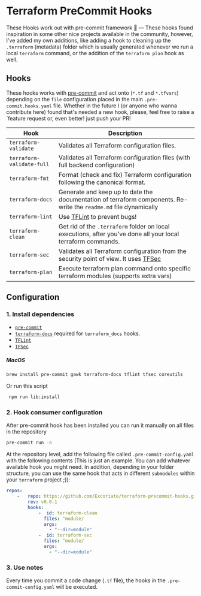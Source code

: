 # Terraform PreCommit Hooks
These Hooks work out with pre-commit framework 🚀 — These hooks found inspiration in some other nice projects available in the community, however, I've added my own additions, like adding a hook to cleaning up the `.terraform` (metadata) folder which is usually generated whenever we run a local `terraform` command, or the addition of the `terraform plan` hook as well.

## Hooks

These hooks works with  [pre-commit](https://pre-commit.com/) and act onto (`*.tf` and `*.tfvars`) depending on the `file` configuration placed in the main `.pre-commit.hooks.yaml` file. Whether in the future I (or anyone who wanna contribute here) found that's needed a new hook, please, feel free to raise a `feature request or, even better! just push your PR!

| Hook                                              | Description                                                                                                                |
| ------------------------------------------------ | -------------------------------------------------------------------------------------------------------------------------- |
| `terraform-validate`                             | Validates all Terraform configuration files.                                                                               |
| `terraform-validate-full`                             | Validates all Terraform configuration files (with full backend configuration)                                                                              |
| `terraform-fmt`                                  | Format (check and fix) Terraform configuration following the canonical format.                                                          |
| `terraform-docs`                                 | Generate and keep up to date the documentation of terraform components. Re-write the `readme.md` file dynamically                                                      |
| `terraform-lint`                               | Use [TFLint](https://github.com/terraform-linters/tflint) to prevent bugs!                           |
| `terraform-clean`                                 | Get rid of the `.terraform` folder on local executions, after you've done all your local terraform commands. |
| `terraform-sec`                            | Validates all Terraform configuration from the security point of view. It uses [TFSec](https://github.com/liamg/tfsec)                       |
| `terraform-plan`                                | Execute terraform plan command onto specific terraform modules (supports extra vars) |

## Configuration
### 1. Install dependencies

* [`pre-commit`](https://pre-commit.com/#install)
* [`terraform-docs`](https://github.com/terraform-docs/terraform-docs) required for `terraform_docs` hooks.
* [`TFLint`](https://github.com/terraform-linters/tflint)
* [`TFSec`](https://github.com/liamg/tfsec)

##### MacOS

```bash
brew install pre-commit gawk terraform-docs tflint tfsec coreutils
```
Or run this script
```bash
 npm run lib:install
```


### 2. Hook consumer configuration

After pre-commit hook has been installed you can run it manually on all files in the repository

```bash
pre-commit run -a
```

At the repository level, add the following file called `.pre-commit-config.yaml` with the following contents (This is just an example. You can add whatever available hook you might need. In addition, depending in your folder structure, you can use the same hook that acts in different `submodules` within your `terraform` project ;)):

```yaml
repos:
    -   repo: https://github.com/Excoriate/terraform-precommit-hooks.git
        rev: v0.0.1
        hooks:
            -  id: terraform-clean
              files: ^module/
              args:
                - "--dir=module"
            -  id: terraform-sec
              files: ^module/
              args:
                - "--dir=module"

```

### 3. Use notes
Every time you commit a code change (`.tf` file), the hooks in the `.pre-commit-config.yaml` will be executed.
